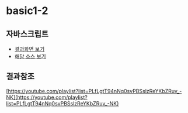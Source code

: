 # basic1-2

## 자바스크립트

* [결과화면 보기](https://yeony1011.github.io/2019script_ex/js_basic/1-2.html)
* [해당 소스 보기](https://github.com/yeony1011/2019script_ex/js_basic/1-2.html)

## 결과참조

[https://youtube.com/playlist?list=PLfLgtT94nNq0svPBSslzReYKbZRuv_-NK](https://youtube.com/playlist?list=PLfLgtT94nNq0svPBSslzReYKbZRuv_-NK)

